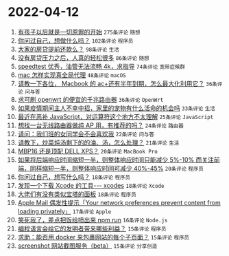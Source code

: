 # 2022-04-12

1. [有孩子以后就是一切原罪的开始](https://www.v2ex.com/t/846513) `275条评论` `随想`
1. [你问过自己，想做什么吗？](https://www.v2ex.com/t/846485) `102条评论` `程序员`
1. [大家的房贷提前还款么？](https://www.v2ex.com/t/846472) `98条评论` `生活`
1. [没有房贷压力之后，人真的轻松很多](https://www.v2ex.com/t/846454) `86条评论` `随想`
1. [speedtest 优秀，油管无法流畅 4k，求指导](https://www.v2ex.com/t/846419) `74条评论` `宽带症候群`
1. [mac 怎样实现真全局代理](https://www.v2ex.com/t/846531) `48条评论` `macOS`
1. [请教一下各位， Macbook 的 ac+还有半年到期，怎么最大化利用它？](https://www.v2ex.com/t/846412) `36条评论` `问与答`
1. [求可刷 openwrt 的便宜的千兆路由器](https://www.v2ex.com/t/846427) `36条评论` `OpenWrt`
1. [如果疫情期间主人不幸中招，家里的宠物有什么活命的机会吗](https://www.v2ex.com/t/846551) `33条评论` `生活`
1. [最近在恶补 JavaScript，对运算符这个地方不太理解](https://www.v2ex.com/t/846528) `25条评论` `JavaScript`
1. [想找一台无线路由器做纯 AP 用，有推荐的吗？](https://www.v2ex.com/t/846559) `24条评论` `路由器`
1. [请问：我们班的女同学会不会喜欢我](https://www.v2ex.com/t/846640) `22条评论` `问与答`
1. [请教下，炒菜炖汤剩下的的油、汤，怎么处理？](https://www.v2ex.com/t/846560) `21条评论` `生活`
1. [MBP16 还是顶配 DELL XPS？](https://www.v2ex.com/t/846564) `20条评论` `MacBook Pro`
1. [如果将后端响应时间缩短一半，则整体响应时间只能减少 5%-10% 而关注前端，同样缩短一半，则整体响应时间可减少 40%-45%](https://www.v2ex.com/t/846463) `20条评论` `程序员`
1. [你问过自己，想写什么吗？](https://www.v2ex.com/t/846595) `18条评论` `程序员`
1. [发现一个下载 Xcode 的工具--- xcodes](https://www.v2ex.com/t/846573) `18条评论` `Xcode`
1. [大佬们有没有类似宝塔的面板](https://www.v2ex.com/t/846535) `18条评论` `程序员`
1. [Apple Mail 偶发性提示「Your network preferences prevent content from loading privately」](https://www.v2ex.com/t/846453) `17条评论` `Apple`
1. [笑死我了，差点把饭给喷出来 npm run](https://www.v2ex.com/t/846466) `16条评论` `Node.js`
1. [编程语言会给它的发明者带来哪些利益？](https://www.v2ex.com/t/846590) `15条评论` `程序员`
1. [求助：能否用 docker 来包裹网站的每个子页面？](https://www.v2ex.com/t/846493) `15条评论` `程序员`
1. [screenshot 网站截图服务（beta）](https://www.v2ex.com/t/846481) `15条评论` `分享创造`
